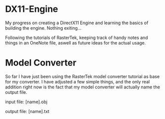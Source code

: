 # DX11-Engine
My progress on creating a DirectX11 Engine and learning the basics of building the engine. Nothing exiting...

Following the tutorials of RasterTek, keeping track of handy notes and things in an OneNote file, aswell as future ideas for the actual usage.


# Model Converter
So far I have just been using the RasterTek model converter tutorial as base for my converter.
I have adjusted a few simple things, and the only real addition right now is the fact that my model converter will actually name the output file.

input file: [name].obj

output file: [name].txt

